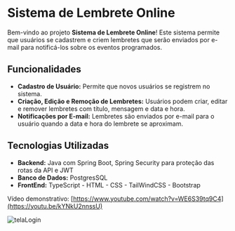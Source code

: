 # Sistema de Lembrete Online

Bem-vindo ao projeto **Sistema de Lembrete Online**! Este sistema permite que usuários se cadastrem e criem lembretes que serão enviados por e-mail para notificá-los sobre os eventos programados.

## Funcionalidades

- **Cadastro de Usuário:** Permite que novos usuários se registrem no sistema.
- **Criação, Edição e Remoção de Lembretes:** Usuários podem criar, editar e remover lembretes com título, mensagem e data e hora.
- **Notificações por E-mail:** Lembretes são enviados por e-mail para o usuário quando a data e hora do lembrete se aproximam.

## Tecnologias Utilizadas

- **Backend:** Java com Spring Boot,  Spring Security para proteção das rotas da API e JWT
- **Banco de Dados:** PostgresSQL
- **FrontEnd:** TypeScript - HTML - CSS - TailWindCSS - Bootstrap

Vídeo demonstrativo: [https://www.youtube.com/watch?v=WE6S39tq9C4](https://youtu.be/kYNkU2nnssU)

   
   

![telaLogin](https://github.com/user-attachments/assets/79519a9b-a55b-4e54-b18e-4165a2b33258)
